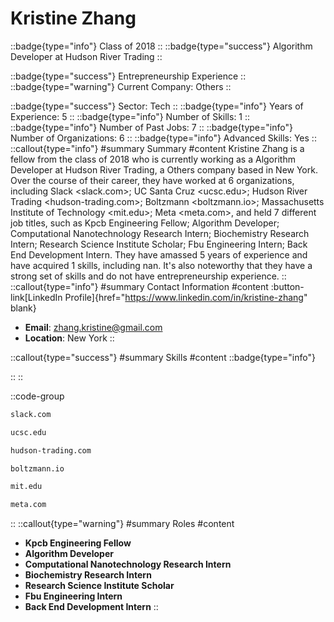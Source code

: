 # Kristine Zhang
::badge{type="info"}
Class of 2018
::
::badge{type="success"}
Algorithm Developer at Hudson River Trading
::

::badge{type="success"}
Entrepreneurship Experience
::
::badge{type="warning"}
Current Company: Others
::

::badge{type="success"}
Sector: Tech
::
::badge{type="info"}
Years of Experience: 5
::
::badge{type="info"}
Number of Skills: 1
::
::badge{type="info"}
Number of Past Jobs: 7
::
::badge{type="info"}
Number of Organizations: 6
::
::badge{type="info"}
Advanced Skills: Yes
::
::callout{type="info"}
#summary
Summary
#content
Kristine Zhang is a fellow from the class of 2018 who is currently working as a Algorithm Developer at Hudson River Trading, a Others company based in New York. Over the course of their career, they have worked at 6 organizations, including Slack <slack.com>; UC Santa Cruz <ucsc.edu>; Hudson River Trading <hudson-trading.com>; Boltzmann <boltzmann.io>; Massachusetts Institute of Technology <mit.edu>; Meta <meta.com>, and held 7 different job titles, such as Kpcb Engineering Fellow; Algorithm Developer; Computational Nanotechnology Research Intern; Biochemistry Research Intern; Research Science Institute Scholar; Fbu Engineering Intern; Back End Development Intern. They have amassed 5 years of experience and have acquired 1 skills, including nan. It's also noteworthy that they have a strong set of skills and do not have entrepreneurship experience.
::
::callout{type="info"}
#summary
Contact Information
#content
:button-link[LinkedIn Profile]{href="https://www.linkedin.com/in/kristine-zhang" blank}
- **Email**: zhang.kristine@gmail.com
- **Location**: New York
::

::callout{type="success"}
#summary
Skills
#content
::badge{type="info"}

::
::

::code-group
```bash [Slack]
slack.com
```
```bash [UC Santa Cruz]
ucsc.edu
```
```bash [Hudson River Trading]
hudson-trading.com
```
```bash [Boltzmann]
boltzmann.io
```
```bash [Massachusetts Institute of Technology]
mit.edu
```
```bash [Meta]
meta.com
```
::
::callout{type="warning"}
#summary
Roles
#content
- **Kpcb Engineering Fellow**
- **Algorithm Developer**
- **Computational Nanotechnology Research Intern**
- **Biochemistry Research Intern**
- **Research Science Institute Scholar**
- **Fbu Engineering Intern**
- **Back End Development Intern**
::

